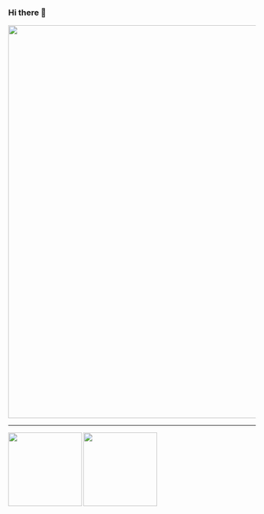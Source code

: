 ### Hi there 👋

<!--
**Cyber-President/Cyber-President** is a ✨ _special_ ✨ repository because its `README.md` (this file) appears on your GitHub profile.

Here are some ideas to get you started:

- 🔭 I’m currently working on ...
- 🌱 I’m currently learning ...
- 👯 I’m looking to collaborate on ...
- 🤔 I’m looking for help with ...
- 💬 Ask me about ...
- 📫 How to reach me: ...
- 😄 Pronouns: ...
- ⚡ Fun fact: ...
-->




<div>
  <img width=800 src="https://github-profile-trophy.vercel.app/?username=Cyber-President&column=8&theme=gruvbox&no-frame=truecount_private=true"/>
</div>

---

<div>
  <img height="150" align="left" src="https://github-readme-stats.vercel.app/api?username=Cyber-President&count_private=true&include_all_commits=true&theme=tokyonight" />
  <img height="150" src="https://github-readme-stats.vercel.app/api/top-langs/?username=Cyber-President&layout=compact&theme=tokyonight" />
</div>
